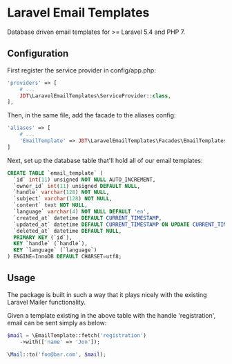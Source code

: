 # Laravel Email Templates

Database driven email templates for >= Laravel 5.4 and PHP 7.

## Configuration

First register the service provider in config/app.php:

```php
'providers' => [
    # ...
    JDT\LaravelEmailTemplates\ServiceProvider::class,
],
```

Then, in the same file, add the facade to the aliases config:

```php
'aliases' => [
    # ...
    'EmailTemplate' => JDT\LaravelEmailTemplates\Facades\EmailTemplates::class,
]
```

Next, set up the database table that'll hold all of our email templates:

```sql
CREATE TABLE `email_template` (
  `id` int(11) unsigned NOT NULL AUTO_INCREMENT,
  `owner_id` int(11) unsigned DEFAULT NULL,
  `handle` varchar(128) NOT NULL,
  `subject` varchar(128) NOT NULL,
  `content` text NOT NULL,
  `language` varchar(4) NOT NULL DEFAULT 'en',
  `created_at` datetime DEFAULT CURRENT_TIMESTAMP,
  `updated_at` datetime DEFAULT CURRENT_TIMESTAMP ON UPDATE CURRENT_TIMESTAMP,
  `deleted_at` datetime DEFAULT NULL,
  PRIMARY KEY (`id`),
  KEY `handle` (`handle`),
  KEY `language` (`language`)
) ENGINE=InnoDB DEFAULT CHARSET=utf8;
```

## Usage

The package is built in such a way that it plays nicely with the existing Laravel Mailer functionality.

Given a template existing in the above table with the handle 'registration', email can be sent simply as below:

```php
$mail = \EmailTemplate::fetch('registration')
    ->with(['name' => 'Jon']);
    
\Mail::to('foo@bar.com', $mail);
```